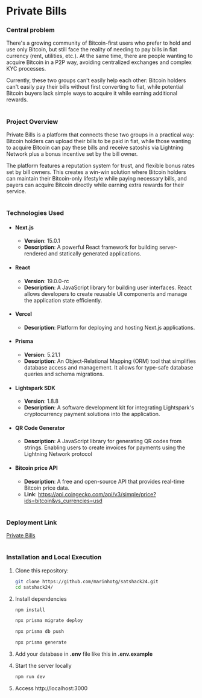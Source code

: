 #
# Private Bills

### Central problem
There's a growing community of Bitcoin-first users who prefer to hold and use only Bitcoin, but still face the reality of needing to pay bills in fiat currency (rent, utilities, etc.). At the same time, there are people wanting to acquire Bitcoin in a P2P way, avoiding centralized exchanges and complex KYC processes. 

Currently, these two groups can't easily help each other: Bitcoin holders can't easily pay their bills without first converting to fiat, while potential Bitcoin buyers lack simple ways to acquire it while earning additional rewards.

#
### Project Overview
Private Bills is a platform that connects these two groups in a practical way: Bitcoin holders can upload their bills to be paid in fiat, while those wanting to acquire Bitcoin can pay these bills and receive satoshis via Lightning Network plus a bonus incentive set by the bill owner. 

The platform features a reputation system for trust, and flexible bonus rates set by bill owners. This creates a win-win solution where Bitcoin holders can maintain their Bitcoin-only lifestyle while paying necessary bills, and payers can acquire Bitcoin directly while earning extra rewards for their service.

#
### Technologies Used
- #### Next.js
    - **Version**: 15.0.1
    - **Description**: A powerful React framework for building server-rendered and statically generated applications.

- #### React
    - **Version**: 19.0.0-rc
    - **Description**: A JavaScript library for building user interfaces. React allows developers to create reusable UI components and manage the application state efficiently.

- #### Vercel 
    - **Description**: Platform for deploying and hosting Next.js applications.


- #### Prisma
    - **Version**: 5.21.1
    - **Description**: An Object-Relational Mapping (ORM) tool that simplifies database access and management. It allows for type-safe database queries and schema migrations.


- #### Lightspark SDK
    - **Version**: 1.8.8
    - **Description**: A software development kit for integrating Lightspark's cryptocurrency payment solutions into the application.

- #### QR Code Generator
    - **Description**: A JavaScript library for generating QR codes from strings. Enabling users to create invoices for payments using the Lightning Network protocol

- #### Bitcoin price API
    - **Description**: A free and open-source API that provides real-time Bitcoin price data.
    - **Link**: https://api.coingecko.com/api/v3/simple/price?ids=bitcoin&vs_currencies=usd



#
### Deployment Link
[Private Bills](https://satshack24.vercel.app/)


#
### Installation and Local Execution

1. Clone this repository:
    ```bash
    git clone https://github.com/marinhotg/satshack24.git
    cd satshack24/
    ```
2. Install dependencies
    ```bash
    npm install

    npx prisma migrate deploy

    npx prisma db push

    npx prisma generate
    ```
3. Add your database in **.env** file like this in **.env.example**


4. Start the server locally
   ```bash
   npm run dev
   ```
5. Access http://localhost:3000